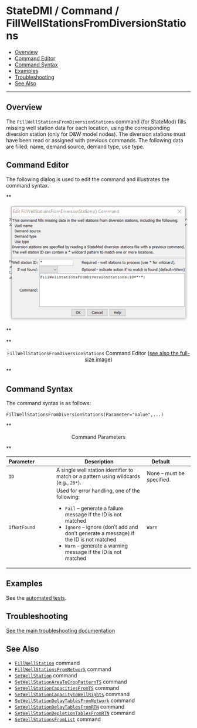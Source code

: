 # StateDMI / Command / FillWellStationsFromDiversionStations #

* [Overview](#overview)
* [Command Editor](#command-editor)
* [Command Syntax](#command-syntax)
* [Examples](#examples)
* [Troubleshooting](#troubleshooting)
* [See Also](#see-also)

-------------------------

## Overview ##

The `FillWellStationsFromDiversionStations` command (for StateMod)
fills missing well station data for each location,
using the corresponding diversion station (only for D&W model nodes).
The diversion stations must have been read or assigned with previous commands.
The following data are filled:  name, demand source, demand type, use type.

## Command Editor ##

The following dialog is used to edit the command and illustrates the command syntax.

**<p style="text-align: center;">
![FillWellStationsFromDiversionStations command editor](FillWellStationsFromDiversionStations.png)
</p>**

**<p style="text-align: center;">
`FillWellStationsFromDiversionStations` Command Editor (<a href="../FillWellStationsFromDiversionStations.png">see also the full-size image</a>)
</p>**

## Command Syntax ##

The command syntax is as follows:

```text
FillWellStationsFromDiversionStations(Parameter="Value",...)
```
**<p style="text-align: center;">
Command Parameters
</p>**

| **Parameter**&nbsp;&nbsp;&nbsp;&nbsp;&nbsp;&nbsp;&nbsp;&nbsp;&nbsp;&nbsp;&nbsp;&nbsp; | **Description** | **Default**&nbsp;&nbsp;&nbsp;&nbsp;&nbsp;&nbsp;&nbsp;&nbsp;&nbsp;&nbsp; |
| --------------|-----------------|----------------- |
| `ID` | A single well station identifier to match or a pattern using wildcards (e.g., `20*`). | None – must be specified. |
| `IfNotFound` | Used for error handling, one of the following:<ul><li>`Fail` – generate a failure message if the ID is not matched</li><li>`Ignore` – ignore (don’t add and don’t generate a message) if the ID is not matched</li><li>`Warn` – generate a warning message if the ID is not matched</li></ul> | `Warn` |

## Examples ##

See the [automated tests](https://github.com/OpenCDSS/cdss-app-statedmi-test/tree/master/test/regression/commands/FillWellStationsFromDiversionStations).

## Troubleshooting ##

[See the main troubleshooting documentation](../../troubleshooting/troubleshooting.md)

## See Also ##

* [`FillWellStation`](../FillWellStation/FillWellStation.md) command
* [`FillWellStationsFromNetwork`](../FillWellStationsFromNetwork/FillWellStationsFromNetwork.md) command
* [`SetWellStation`](../SetWellStation/SetWellStation.md) command
* [`SetWellStationAreaToCropPatternTS`](../SetWellStationAreaToCropPatternTS/SetWellStationAreaToCropPatternTS.md) command
* [`SetWellStationCapacitiesFromTS`](../SetWellStationCapacitiesFromTS/SetWellStationCapacitiesFromTS.md) command
* [`SetWellStationCapacityToWellRights`](../SetWellStationCapacityToWellRights/SetWellStationCapacityToWellRights.md) command
* [`SetWellStationDelayTablesFromNetwork`](../SetWellStationDelayTablesFromNetwork/SetWellStationDelayTablesFromNetwork.md) command
* [`SetWellStationDelayTablesFromRTN`](../SetWellStationDelayTablesFromRTN/SetWellStationDelayTablesFromRTN.md) command
* [`SetWellStationDepletionTablesFromRTN`](../SetWellStationDepletionTablesFromRTN/SetWellStationDepletionTablesFromRTN.md) command
* [`SetWellStationsFromList`](../SetWellStationsFromList/SetWellStationsFromList.md) command
